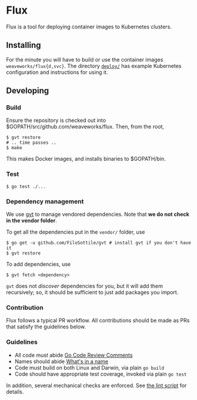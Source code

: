# Flux

Flux is a tool for deploying container images to Kubernetes clusters.

## Installing

For the minute you will have to build or use the container images `weaveworks/flux{d,svc}`.
The directory [`deploy/`](https://github.com/weaveworks/flux/tree/master/deploy)
 has example Kubernetes configuration and instructions for using it.

## Developing

### Build

Ensure the repository is checked out into $GOPATH/src/github.com/weaveworks/flux.
Then, from the root,

```
$ gvt restore
# .. time passes ..
$ make
```

This makes Docker images, and installs binaries to $GOPATH/bin.

### Test

```
$ go test ./...
```

### Dependency management

We use [gvt](https://github.com/FiloSottile/gvt) to manage vendored dependencies.
Note that **we do not check in the vendor folder**.

To get all the dependencies put in the `vendor/` folder, use

```
$ go get -u github.com/FiloSottile/gvt # install gvt if you don't have it
$ gvt restore
```

To add dependencies, use

```
$ gvt fetch <dependency>
```

`gvt` does not *discover* dependencies for you, but it will add them
recursively; so, it should be sufficient to just add packages you
import.

### Contribution

Flux follows a typical PR workflow.
All contributions should be made as PRs that satisfy the guidelines below.

### Guidelines

- All code must abide [Go Code Review Comments](https://github.com/golang/go/wiki/CodeReviewComments)
- Names should abide [What's in a name](https://talks.golang.org/2014/names.slide#1)
- Code must build on both Linux and Darwin, via plain `go build`
- Code should have appropriate test coverage, invoked via plain `go test`

In addition, several mechanical checks are enforced.
See [the lint script](/lint) for details.
